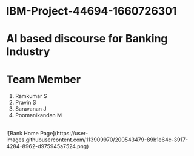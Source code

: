 # IBM-Project-44694-1660726301
# AI based discourse for Banking Industry
# Team Member
1. Ramkumar S<br/>
2. Pravin S<br/>
3. Saravanan J<br/>
4. Poomanikandan M
<br/>
![Bank Home Page](https://user-images.githubusercontent.com/113909970/200543479-89b1e64c-3917-4284-8962-d975945a7524.png)
